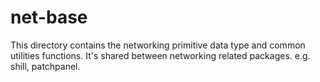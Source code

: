 # net-base

This directory contains the networking primitive data type and common utilities
functions. It's shared between networking related packages.
e.g. shill, patchpanel.
